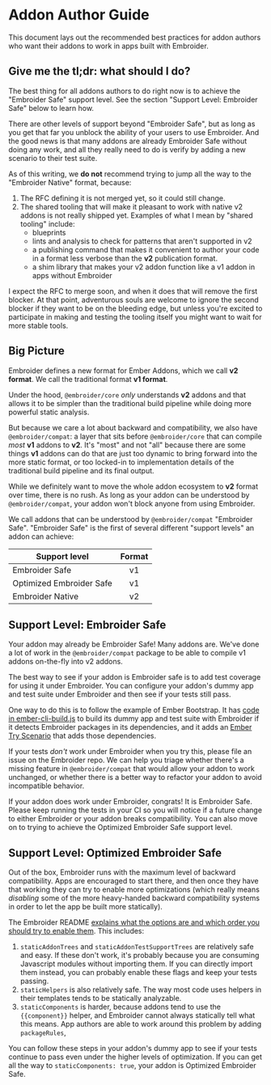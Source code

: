 # Addon Author Guide

This document lays out the recommended best practices for addon authors who want their addons to work in apps built with Embroider.

## Give me the tl;dr: what should I do?

The best thing for all addons authors to do right now is to achieve the "Embroider Safe" support level. See the section "Support Level: Embroider Safe" below to learn how.

There are other levels of support beyond "Embroider Safe", but as long as you get that far you unblock the ability of your users to use Embroider. And the good news is that many addons are already Embroider Safe without doing any work, and all they really need to do is verify by adding a new scenario to their test suite.

As of this writing, we **do not** recommend trying to jump all the way to the "Embroider Native" format, because:

1. The RFC defining it is not merged yet, so it could still change.
2. The shared tooling that will make it pleasant to work with native v2 addons is not really shipped yet. Examples of what I mean by "shared tooling" include:
   - blueprints
   - lints and analysis to check for patterns that aren't supported in v2
   - a publishing command that makes it convenient to author your code in a format less verbose than the **v2** publication format.
   - a shim library that makes your v2 addon function like a v1 addon in apps without Embroider

I expect the RFC to merge soon, and when it does that will remove the first blocker. At that point, adventurous souls are welcome to ignore the second blocker if they want to be on the bleeding edge, but unless you're excited to participate in making and testing the tooling itself you might want to wait for more stable tools.

## Big Picture

Embroider defines a new format for Ember Addons, which we call **v2 format**. We call the traditional format **v1 format**.

Under the hood, `@embroider/core` _only_ understands **v2** addons and that allows it to be simpler than the traditional build pipeline while doing more powerful static analysis.

But because we care a lot about backward and compatibility, we also have `@embroider/compat`: a layer that sits before `@embroider/core` that can compile _most_ **v1** addons to **v2**. It's "most" and not "all" because there are some things **v1** addons can do that are just too dynamic to bring forward into the more static format, or too locked-in to implementation details of the traditional build pipeline and its final output.

While we definitely want to move the whole addon ecosystem to **v2** format over time, there is no rush. As long as your addon can be understood by `@embroider/compat`, your addon won't block anyone from using Embroider.

We call addons that can be understood by `@embroider/compat` "Embroider Safe". "Embroider Safe" is the first of several different "support levels" an addon can achieve:

| Support level            | Format |
| ------------------------ | :----: |
| Embroider Safe           |   v1   |
| Optimized Embroider Safe |   v1   |
| Embroider Native         |   v2   |

## Support Level: Embroider Safe

Your addon may already be Embroider Safe! Many addons are. We've done a lot of work in the `@embroider/compat` package to be able to compile v1 addons on-the-fly into v2 addons.

The best way to see if your addon is Embroider safe is to add test coverage for using it under Embroider. You can configure your addon's dummy app and test suite under Embroider and then see if your tests still pass.

One way to do this is to follow the example of Ember Bootstrap. It has [code in ember-cli-build.js](https://github.com/kaliber5/ember-bootstrap/blob/b2ea3db27b2db7bae6e8d4c41e19f58b5ee2fbb6/ember-cli-build.js#L37-L49) to build its dummy app and test suite with Embroider if it detects Embroider packages in its dependencies, and it adds an [Ember Try Scenario](https://github.com/kaliber5/ember-bootstrap/blob/b2ea3db27b2db7bae6e8d4c41e19f58b5ee2fbb6/config/ember-try.js#L111-L122) that adds those dependencies.

If your tests _don't_ work under Embroider when you try this, please file an issue on the Embroider repo. We can help you triage whether there's a missing feature in `@embroider/compat` that would allow your addon to work unchanged, or whether there is a better way to refactor your addon to avoid incompatible behavior.

If your addon does work under Embroider, congrats! It is Embroider Safe. Please keep running the tests in your CI so you will notice if a future change to either Embroider or your addon breaks compatibility. You can also move on to trying to achieve the Optimized Embroider Safe support level.

## Support Level: Optimized Embroider Safe

Out of the box, Embroider runs with the maximum level of backward compatibility. Apps are encouraged to start there, and then once they have that working they can try to enable more optimizations (which really means _disabling_ some of the more heavy-handed backward compatibility systems in order to let the app be built more statically).

The Embroider README [explains what the options are and which order you should try to enable them](https://github.com/embroider-build/embroider/#options). This includes:

1. `staticAddonTrees` and `staticAddonTestSupportTrees` are relatively safe and easy. If these don't work, it's probably because you are consuming Javascript modules without importing them. If you can directly import them instead, you can probably enable these flags and keep your tests passing.
2. `staticHelpers` is also relatively safe. The way most code uses helpers in their templates tends to be statically analyzable.
3. `staticComponents` is harder, because addons tend to use the `{{component}}` helper, and Embroider cannot always statically tell what this means. App authors are able to work around this problem by adding `packageRules`,

You can follow these steps in your addon's dummy app to see if your tests continue to pass even under the higher levels of optimization. If you can get all the way to `staticComponents: true`, your addon is Optimized Embroider Safe.
